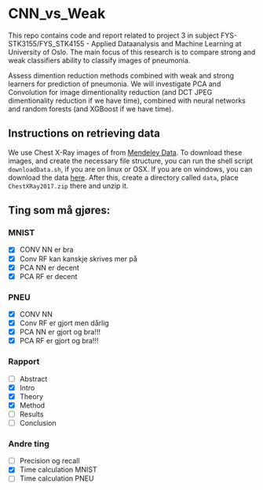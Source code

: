 # CNN_vs_Weak

This repo contains code and report related to project 3 in subject FYS-STK3155/FYS_STK4155 - Applied Dataanalysis and Machine Learning at University of Oslo. The main focus of this research is to compare strong and weak classifiers ability to classify images of pneumonia.

Assess dimention reduction methods combined with weak and strong learners for prediction of pneumonia. We will investigate PCA and Convolution for image dimentionality reduction (and DCT JPEG dimentionality reduction if we have time), combined with neural networks and random forests (and XGBoost if we have time).

## Instructions on retrieving data

We use Chest X-Ray images of from [Mendeley Data](https://data.mendeley.com/datasets/rscbjbr9sj/2). To download these images, and create the necessary file structure, you can run the shell script ```downloadData.sh```, if you are on linux or OSX. If you are on windows, you can download the data [here](https://data.mendeley.com/public-files/datasets/rscbjbr9sj/files/f12eaf6d-6023-432f-acc9-80c9d7393433/file_downloaded). After this, create a directory called ```data```, place ```ChestXRay2017.zip``` there and unzip it.

## Ting som må gjøres:

### MNIST
- [x] CONV NN er bra
- [x] Conv RF kan kanskje skrives mer på
- [x] PCA NN er decent
- [x] PCA RF er decent

### PNEU
- [x] CONV NN
- [x] Conv RF er gjort men dårlig
- [x] PCA NN er gjort og bra!!!
- [x] PCA RF er gjort og bra!!!

### Rapport
- [ ] Abstract
- [x] Intro
- [x] Theory
- [x] Method
- [ ] Results
- [ ] Conclusion

### Andre ting
- [ ] Precision og recall
- [x] Time calculation MNIST
- [ ] Time calculation PNEU
